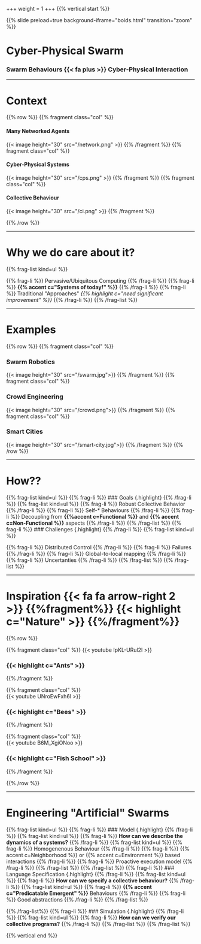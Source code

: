 +++
weight = 1
+++
{{% vertical start %}}

{{% slide preload=true background-iframe="boids.html" transition="zoom" %}}

# Cyber-Physical Swarm
<h3 class="accent"> <span class="fragment"> Swarm Behaviours </span> <span class="fragment"> {{< fa plus >}} </span> <span class="fragment"> Cyber-Physical Interaction </span> </h3>

---

# Context

{{% row %}}
{{% fragment class="col" %}} 
#### Many Networked Agents
{{< image height="30" src="/network.png" >}} 
{{% /fragment %}}
{{% fragment class="col" %}} 
#### Cyber-Physical Systems
{{< image height="30" src="/cps.png" >}} 
{{% /fragment %}}
{{% fragment class="col" %}} 
#### Collective Behaviour  
{{< image height="30" src="/ci.png" >}} 
{{% /fragment %}}

{{% /row %}}

---

# Why we do care about it?

{{% frag-list kind=ul %}}

{{% frag-li %}} Pervasive/Ubiquitous Computing {{% /frag-li %}}
{{% frag-li %}} **{{% accent c="Systems of today!" %}}** {{% /frag-li %}}
{{% frag-li %}} Traditional "Approaches" *{{% highlight c="need significant improvement" %}}* {{% /frag-li %}}
{{% /frag-list %}}

---

# Examples


{{% row %}}
{{% fragment class="col" %}}
### Swarm Robotics
{{< image height="30" src="/swarm.jpg">}} 
{{% /fragment %}}
{{% fragment class="col" %}}
### Crowd Engineering
{{< image height="30" src="/crowd.png">}} 
{{% /fragment %}}
{{% fragment class="col" %}}
### Smart Cities
{{< image height="30" src="/smart-city.jpg">}} 
{{% /fragment %}}
{{% /row %}}

---

# How??
{{% frag-list kind=ul %}}
{{% frag-li %}} ### Goals {.highlight}
{{% /frag-li %}}
  {{% frag-list kind=ul %}}
  {{% frag-li %}} Robust Collective Behavior {{% /frag-li %}}
  {{% frag-li %}} Self-* Behaviours {{% /frag-li %}}
  {{% frag-li %}} Decoupling from **{{%accent c=Functional %}}** and **{{% accent c=Non-Functional %}}** aspects {{% /frag-li %}}
  {{% /frag-list %}}
{{% frag-li %}} ### Challenges {.highlight} {{% /frag-li %}}
  {{% frag-list kind=ul %}}

  {{% frag-li %}} Distributed Control {{% /frag-li %}}
  {{% frag-li %}} Failures {{% /frag-li %}}
  {{% frag-li %}} Global-to-local mapping {{% /frag-li %}}
  {{% frag-li %}} Uncertanties {{% /frag-li %}}
  {{% /frag-list %}}
{{% /frag-list %}}

---


# Inspiration {{< fa fa arrow-right 2 >}} {{%fragment%}} {{< highlight c="Nature" >}} {{%/fragment%}}

{{% row %}}

{{% fragment class="col" %}} 
{{< youtube IpKL-URul2I >}}
###  {{< highlight c="Ants" >}}
{{% /fragment %}}

{{% fragment class="col" %}}  
{{< youtube UNroEwFxh6I >}}
### {{< highlight c="Bees" >}}
{{% /fragment %}}

{{% fragment class="col" %}}  
{{< youtube B6M_XgiONoo >}}
### {{< highlight c="Fish School" >}}
{{% /fragment %}}

{{% /row %}}

---

# Engineering "Artificial" Swarms
{{% frag-list kind=ul %}}
{{% frag-li %}} ### Model {.highlight} {{% /frag-li %}} 
{{% frag-list kind=ul %}}
{{% frag-li %}} **How can we describe the dynamics of a systems?** {{% /frag-li %}} 
{{% frag-list kind=ul %}}
{{% frag-li %}} Homogenenous Behaviour {{% /frag-li %}} 
{{% frag-li %}} {{% accent c=Neighborhood %}} or {{% accent c=Environment %}} based interactions {{% /frag-li %}} 
{{% frag-li %}} Proactive execution model {{% /frag-li %}} 
{{% /frag-list %}}
{{% /frag-list %}}
{{% frag-li %}} ### Language Specification {.highlight} {{% /frag-li %}}
{{% frag-list kind=ul %}}
{{% frag-li %}} **How can we specify a collective behaviour?** {{% /frag-li %}} 
{{% frag-list kind=ul %}}
{{% frag-li %}} **{{% accent c="Predicatable Emergent" %}}** Behaviours {{% /frag-li %}} 
{{% frag-li %}} Good abstractions {{% /frag-li %}} 
{{% /frag-list %}}

{{% /frag-list%}}
{{% frag-li %}} ### Simulation {.highlight} {{% /frag-li %}}
{{% frag-list kind=ul %}}
{{% frag-li %}} **How can we verify our collective programs?** {{% /frag-li %}} 
{{% /frag-list %}}
{{% /frag-list %}}

{{% vertical end %}}

